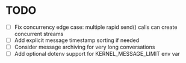 # TODO

- [ ] Fix concurrency edge case: multiple rapid send() calls can create concurrent streams
- [ ] Add explicit message timestamp sorting if needed
- [ ] Consider message archiving for very long conversations
- [ ] Add optional dotenv support for KERNEL_MESSAGE_LIMIT env var
